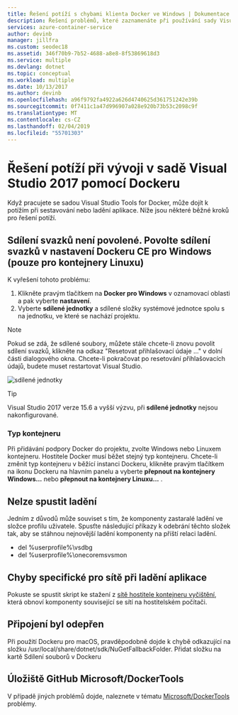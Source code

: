 ```yaml
---
title: Řešení potíží s chybami klienta Docker ve Windows | Dokumentace Microsoftu
description: Řešení problémů, které zaznamenáte při používání sady Visual Studio k vytvoření a nasazení webové aplikace do Docker ve Windows pomocí sady Visual Studio 2017.
services: azure-container-service
author: devinb
manager: jillfra
ms.custom: seodec18
ms.assetid: 346f70b9-7b52-4688-a8e8-8f53869618d3
ms.service: multiple
ms.devlang: dotnet
ms.topic: conceptual
ms.workload: multiple
ms.date: 10/13/2017
ms.author: devinb
ms.openlocfilehash: a96f9792fa4922a626d4740625d361751242e39b
ms.sourcegitcommit: 0f7411c1a47d996907a028e920b73b53c2098c9f
ms.translationtype: MT
ms.contentlocale: cs-CZ
ms.lasthandoff: 02/04/2019
ms.locfileid: "55701303"
---
```

# <a name="troubleshoot-visual-studio-2017-development-with-docker"></a>Řešení potíží při vývoji v sadě Visual Studio 2017 pomocí Dockeru

Když pracujete se sadou Visual Studio Tools for Docker, může dojít k potížím při sestavování nebo ladění aplikace. Níže jsou některé běžné kroků pro řešení potíží.

## <a name="volume-sharing-is-not-enabled-enable-volume-sharing-in-the-docker-ce-for-windows-settings--linux-containers-only"></a>Sdílení svazků není povolené. Povolte sdílení svazků v nastavení Dockeru CE pro Windows (pouze pro kontejnery Linuxu)

K vyřešení tohoto problému:

1. Klikněte pravým tlačítkem na **Docker pro Windows** v oznamovací oblasti a pak vyberte **nastavení**.
1. Vyberte **sdílené jednotky** a sdílené složky systémové jednotce spolu s na jednotku, ve které se nachází projektu.

> [!NOTE]
> Pokud se zdá, že sdílené soubory, můžete stále chcete-li znovu povolit sdílení svazků, klikněte na odkaz "Resetovat přihlašovací údaje …" v dolní části dialogového okna. Chcete-li pokračovat po resetování přihlašovacích údajů, budete muset restartovat Visual Studio.

![sdílené jednotky](media/vs-azure-tools-docker-troubleshooting-docker-errors/shareddrives.png)

> [!TIP]
> Visual Studio 2017 verze 15.6 a vyšší výzvu, při **sdílené jednotky** nejsou nakonfigurované.

### <a name="container-type"></a>Typ kontejneru

Při přidávání podpory Docker do projektu, zvolte Windows nebo Linuxem kontejneru. Hostitele Docker musí běžet stejný typ kontejneru. Chcete-li změnit typ kontejneru v běžící instanci Dockeru, klikněte pravým tlačítkem na ikonu Dockeru na hlavním panelu a vyberte **přepnout na kontejnery Windows...**  nebo **přepnout na kontejnery Linuxu...** .

## <a name="unable-to-start-debugging"></a>Nelze spustit ladění

Jedním z důvodů může souviset s tím, že komponenty zastaralé ladění ve složce profilu uživatele. Spusťte následující příkazy k odebrání těchto složek tak, aby se stáhnou nejnovější ladění komponenty na příští relaci ladění.

- del %userprofile%\vsdbg
- del %userprofile%\onecoremsvsmon

## <a name="errors-specific-to-networking-when-debugging-your-application"></a>Chyby specifické pro sítě při ladění aplikace

Pokuste se spustit skript ke stažení z [sítě hostitele kontejneru vyčištění](https://github.com/MicrosoftDocs/Virtualization-Documentation/tree/master/windows-server-container-tools/CleanupContainerHostNetworking), která obnoví komponenty související se sítí na hostitelském počítači.

## <a name="mounts-denied"></a>Připojení byl odepřen

Při použití Dockeru pro macOS, pravděpodobně dojde k chybě odkazující na složku /usr/local/share/dotnet/sdk/NuGetFallbackFolder. Přidat složku na kartě Sdílení souborů v Dockeru

## <a name="microsoftdockertools-github-repo"></a>Úložiště GitHub Microsoft/DockerTools

V případě jiných problémů dojde, naleznete v tématu [Microsoft/DockerTools](https://github.com/microsoft/dockertools/issues) problémy.